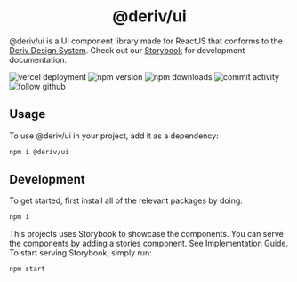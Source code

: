 <h1 align="center">@deriv/ui</h1>

@deriv/ui is a UI component library made for ReactJS that conforms to the [Deriv Design System](https://zeroheight.com/36313d3c8/p/439a5c-deriv-design-system). Check out our [Storybook](https://deriv-components.binary.sx/) for development documentation.

![vercel deployment](https://img.shields.io/github/deployments/binary-com/deriv-components/production?label=vercel%20) ![npm version](https://img.shields.io/npm/v/@deriv/ui) ![npm downloads](https://img.shields.io/npm/dt/@deriv/ui) ![commit activity](https://img.shields.io/github/commit-activity/m/binary-com/deriv-components) ![follow github](https://img.shields.io/github/stars/binary-com/deriv-components?style=social)

## Usage

To use @deriv/ui in your project, add it as a dependency:

```sh
npm i @deriv/ui
```

## Development

To get started, first install all of the relevant packages by doing:

```sh
npm i
```

This projects uses Storybook to showcase the components. You can serve the components by adding a stories component. See Implementation Guide. To start serving Storybook, simply run:

```sh
npm start
```
